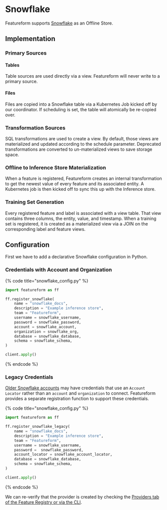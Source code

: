 # Snowflake

Featureform supports [Snowflake](https://www.snowflake.com/) as an Offline Store.

## Implementation <a href="#implementation" id="implementation"></a>

### Primary Sources

#### Tables

Table sources are used directly via a view. Featureform will never write to a primary source.

#### Files

Files are copied into a Snowflake table via a Kubernetes Job kicked off by our coordinator. If scheduling is set, the table will atomically be re-copied over.

### Transformation Sources

SQL transformations are used to create a view. By default, those views are materialized and updated according to the schedule parameter. Deprecated transformations are converted to un-materialized views to save storage space.

### Offline to Inference Store Materialization

When a feature is registered, Featureform creates an internal transformation to get the newest value of every feature and its associated entity. A Kubernetes job is then kicked off to sync this up with the Inference store.

### Training Set Generation

Every registered feature and label is associated with a view table. That view contains three columns, the entity, value, and timestamp. When a training set is registered, it is created as a materialized view via a JOIN on the corresponding label and feature views.

## Configuration <a href="#configuration" id="configuration"></a>

First we have to add a declarative Snowflake configuration in Python.

### Credentials with Account and Organization

{% code title="snowflake_config.py" %}

```python
import featureform as ff

ff.register_snowflake(
    name = "snowflake_docs",
    description = "Example inference store",
    team = "Featureform",
    username = snowflake_username,
    password = snowflake_password,
    account = snowflake_account,
    organization = snowflake_org,
    database = snowflake_database,
    schema = snowflake_schema,
)

client.apply()
```

{% endcode %}

### Legacy Credentials

[Older Snowflake accounts](https://docs.snowflake.com/en/user-guide/admin-account-identifier.html#using-an-account-locator-as-an-identifier) may have credentials that use an `Account Locator` rather than
an `account` and `organization` to connect. Featureform provides a separate registration
function to support these credentials.

{% code title="snowflake_config.py" %}

```python
import featureform as ff

ff.register_snowflake_legacy(
    name = "snowflake_docs",
    description = "Example inference store",
    team = "Featureform",
    username = snowflake_username,
    password =  snowflake_password,
    account_locator = snowflake_account_locator,
    database = snowflake_database,
    schema = snowflake_schema,
)

client.apply()
```

{% endcode %}

We can re-verify that the provider is created by checking the [Providers tab of the Feature Registry or via the CLI](../getting-started/search/monitor-discovery-feature-registry-ui-cli).
